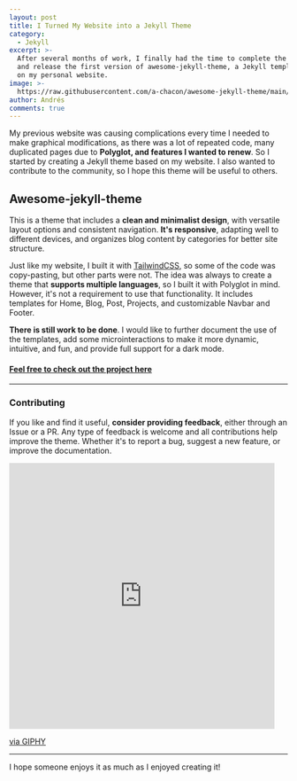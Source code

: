 ```yaml
---
layout: post
title: I Turned My Website into a Jekyll Theme
category:
  - Jekyll
excerpt: >-
  After several months of work, I finally had the time to complete the project
  and release the first version of awesome-jekyll-theme, a Jekyll template based
  on my personal website.
image: >-
  https://raw.githubusercontent.com/a-chacon/awesome-jekyll-theme/main/screenshots/main.png
author: Andrés
comments: true
---
```

My previous website was causing complications every time I needed to make graphical modifications, as there was a lot of repeated code, many duplicated pages due to **Polyglot, and features I wanted to renew**. So I started by creating a Jekyll theme based on my website. I also wanted to contribute to the community, so I hope this theme will be useful to others.

## Awesome-jekyll-theme

This is a theme that includes a **clean and minimalist design**, with versatile layout options and consistent navigation. **It's responsive**, adapting well to different devices, and organizes blog content by categories for better site structure.

Just like my website, I built it with [TailwindCSS](https://tailwindcss.com/), so some of the code was copy-pasting, but other parts were not. The idea was always to create a theme that **supports multiple languages**, so I built it with Polyglot in mind. However, it's not a requirement to use that functionality. It includes templates for Home, Blog, Post, Projects, and customizable Navbar and Footer.

**There is still work to be done**. I would like to further document the use of the templates, add some microinteractions to make it more dynamic, intuitive, and fun, and provide full support for a dark mode.

#### [Feel free to check out the project here](https://github.com/a-chacon/awesome-jekyll-theme)

---

### Contributing

If you like and find it useful, **consider providing feedback**, either through an Issue or a PR. Any type of feedback is welcome and all contributions help improve the theme. Whether it's to report a bug, suggest a new feature, or improve the documentation.

<iframe src="https://giphy.com/embed/xT9IgHq4eDQKKCHqAo" width="480" height="480" style="margin: auto;" frameBorder="0" class="giphy-embed" allowFullScreen></iframe><p><a href="https://giphy.com/gifs/myspace-website-memories-xT9IgHq4eDQKKCHqAo">via GIPHY</a></p>

---

I hope someone enjoys it as much as I enjoyed creating it!

